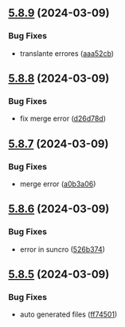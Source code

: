 ## [5.8.9](https://github.com/allnnde/pf2e-esp-translation/compare/v5.8.8...v5.8.9) (2024-03-09)


### Bug Fixes

* translante errores ([aaa52cb](https://github.com/allnnde/pf2e-esp-translation/commit/aaa52cb41c116c42e144cb4c8de6dd6a79c7b3c6))



## [5.8.8](https://github.com/allnnde/pf2e-esp-translation/compare/v5.8.7...v5.8.8) (2024-03-09)


### Bug Fixes

* fix merge error ([d26d78d](https://github.com/allnnde/pf2e-esp-translation/commit/d26d78df73f8856db6b045ebde70ea9e5a9c4675))



## [5.8.7](https://github.com/allnnde/pf2e-esp-translation/compare/v5.8.6...v5.8.7) (2024-03-09)


### Bug Fixes

* merge error ([a0b3a06](https://github.com/allnnde/pf2e-esp-translation/commit/a0b3a06d89f23c71e40fda1b26e5fc37055197c4))



## [5.8.6](https://github.com/allnnde/pf2e-esp-translation/compare/v5.8.5...v5.8.6) (2024-03-09)


### Bug Fixes

* error in suncro ([526b374](https://github.com/allnnde/pf2e-esp-translation/commit/526b3741cd6f257161fd0744b33d9a58a80ff236))



## [5.8.5](https://github.com/allnnde/pf2e-esp-translation/compare/v5.8.4...v5.8.5) (2024-03-09)


### Bug Fixes

* auto generated files ([ff74501](https://github.com/allnnde/pf2e-esp-translation/commit/ff74501938143448c0d48991ebbdf2f04b6ba365))



